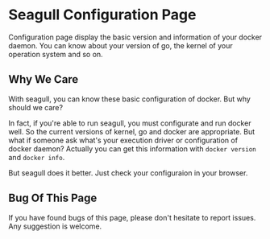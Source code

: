 
# Seagull Configuration Page

Configuration page display the basic version and information of your docker daemon. You can know about your version of go, the kernel of your operation system and so on.

## Why We Care

With seagull, you can know these basic configuration of docker. But why should we care?

In fact, if you're able to run seagull, you must configurate and run docker well. So the current versions of kernel, go and docker are appropriate. But what if someone ask what's your execution driver or configuration of docker daemon? Actually you can get this information with `docker version` and `docker info`.

But seagull does it better. Just check your configuraion in your browser.

## Bug Of This Page

If you have found bugs of this page, please don't hesitate to report issues. Any suggestion is welcome.
